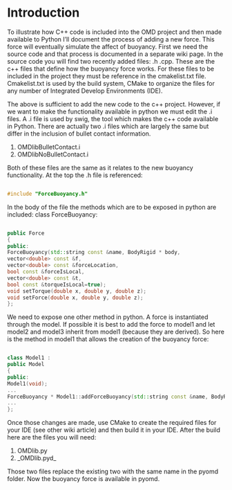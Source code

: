 # Introduction #


To illustrate how C++ code is included into the OMD project and then made available to Python I’ll document the process of adding a new force.  This force will eventually simulate the affect of buoyancy.  First we need the source code and that process is documented in a separate wiki page.  In the source code you will find two recently added files:  .h .cpp.  These are the c++ files that define how the buoyancy force works.  For these files to be included in the project they must be reference in the cmakelist.txt file.  Cmakelist.txt is used by the build system, CMake to organize the files for any number of Integrated Develop Environments (IDE).

The above is sufficient to add the new code to the c++ project.  However, if we want to make the functionality available in python we must edit the .i files.  A .i file is used by swig, the tool which makes the c++ code available in Python.  There are actually two .i files which are largely the same but differ in the inclusion of bullet contact information.

  1. OMDlibBulletContact.i
  1. OMDlibNoBulletContact.i

Both of these files are the same as it relates to the new buoyancy functionality.  At the top the .h file is referenced:

```c++

#include "ForceBuoyancy.h"
```



In the body of the file the methods which are to be exposed in python are included:
class ForceBuoyancy:
```c++

public Force
{
public:
ForceBuoyancy(std::string const &name, BodyRigid * body,
vector<double> const &f,
vector<double> const &forceLocation,
bool const &forceIsLocal,
vector<double> const &t,
bool const &torqueIsLocal=true);
void setTorque(double x, double y, double z);
void setForce(double x, double y, double z);
};
```

We need to expose one other method in python.  A force is instantiated through the model.  If possible it is best to add the force to model1 and let model2 and model3 inherit from model1 (because they are derived).  So here is the method in model1 that allows the creation of the buoyancy force:

```c++

class Model1 :
public Model
{
public:
Model1(void);
...
ForceBuoyancy * Model1::addForceBuoyancy(std::string const &name, BodyRigid * body, std::vector<double> const &f, std::vector<double> const &forceLocation, bool const &forceLocal=true);
...
};
```

Once those changes are made, use CMake to create the required files for your IDE (see other wiki article) and then build it in your IDE.  After the build here are the files you will need:
  1. OMDlib.py
  1. \_OMDlib.pyd_

Those two files replace the existing two with the same name in the pyomd folder.  Now the buoyancy force is available in pyomd.